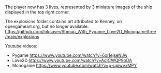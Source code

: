 The player now has 3 lives, represented by 3 miniature images of the ship displayed in the top right corner.

The explosions folder contains art attributed to Kenney, on opengameart.org, but no longer available:
https://github.com/Inksaver/Shmup_With_Pygame_Love2D_Monogame/tree/main/explosions

Youtube videos:
- Pygame https://www.youtube.com/watch?v=6ol1ejseNJw
- Love2D https://www.youtube.com/watch?v=AdICWQP9oDA
- Monogame https://www.youtube.com/watch?v=p-upiwvxMPY
